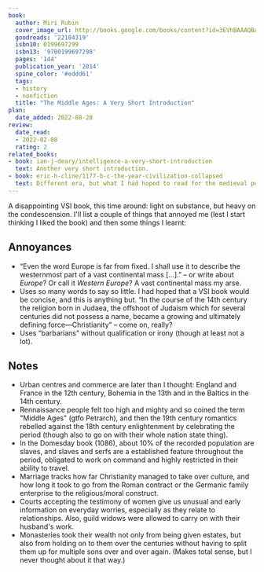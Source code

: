 ```yaml
---
book:
  author: Miri Rubin
  cover_image_url: http://books.google.com/books/content?id=3EVhBAAAQBAJ&printsec=frontcover&img=1&zoom=1&edge=curl&source=gbs_api
  goodreads: '22104319'
  isbn10: 0199697299
  isbn13: '9780199697298'
  pages: '144'
  publication_year: '2014'
  spine_color: '#eddd61'
  tags:
  - history
  - nonfiction
  title: "The Middle Ages: A Very Short Introduction"
plan:
  date_added: 2022-08-28
review:
  date_read:
  - 2022-02-08
  rating: 2
related_books:
- book: ian-j-deary/intelligence-a-very-short-introduction
  text: Another very short introduction.
- book: eric-h-cline/1177-b-c-the-year-civilization-collapsed
  text: Different era, but what I had hoped to read for the medieval period in style.
---
```


A disappointing VSI book, this time around: light on substance, but heavy on the condescension. I'll list a couple of
things that annoyed me (lest I start thinking I liked the book) and then some things I learnt:

## Annoyances

- “Even the word Europe is far from fixed. I shall use it to describe the westernmost part of a vast continental mass […].” – or write about *Europe*? Or call it *Western Europe*? A vast continental mass my arse.
- Uses so many words to say so little. I had hoped that a VSI book would be concise, and this is anything but. “In the course of the 14th century the religion born in Judaea, the offshoot of Judaism which for several centuries did not possess a name, became a growing and ultimately defining force—Christianity” – come on, really?
- Uses “barbarians” without qualification or irony (though at least not a lot).

## Notes

- Urban centres and commerce are later than I thought: England and France in the 12th century, Bohemia in the 13th and
  in the Baltics in the 14th century.
- Rennaissance people felt too high and mighty and so coined the term "Middle Ages" (gtfo Petrarch), and then the 19th
  century romantics rebelled against the 18th century enlightenment by celebrating the period (though also to go on with
  their whole nation state thing).
- In the Domesday book (1086), about 10% of the recorded population are slaves, and slaves and serfs are a established
  feature throughout the period, obligated to work on command and highly restricted in their ability to travel.
- Marriage tracks how far Christianity managed to take over culture, and how long it took to go from the Roman contract
  or the Germanic family enterprise to the religious/moral construct.
- Courts accepting the testimony of women give us unusual and early information on everyday worries, especially as they
  relate to relationships. Also, guild widows were allowed to carry on with their husband's work.
- Monasteries took their wealth not only from being given estates, but also from holding on to them over the centuries
  without having to split them up for multiple sons over and over again. (Makes total sense, but I never thought about
  it that way.)
